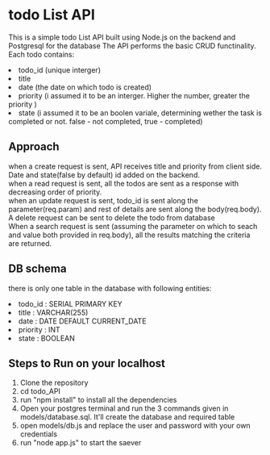 # todo List API
This is a simple todo List API built using Node.js on the backend and Postgresql for the database
The API performs the basic CRUD functinality.
Each todo contains: <br>
  <li>todo_id (unique interger)</li>
  <li>title</li> 
  <li>date (the date on which todo is created)</li>
  <li>priority (i assumed it to be an interger. Higher the number, greater the priority )</li> 
  <li>state (i assumed it to be an boolen variale, determining wether the task is completed or not. false - not completed, true - completed)</li> 
  
## Approach
when a create request is sent, API receives title and priority from client side. Date and state(false by default) id added on the backend. <br>
when a read request is sent, all the todos are sent as a response with decreasing order of priority.<br>
when an update request is sent, todo_id is sent along the parameter(req.param) and rest of details are sent along the body(req.body).<br>
A delete request can be sent to delete the todo from database<br>
When a search request is sent (assuming the parameter on which to seach and value both provided in req.body), all the results matching the criteria are returned.


## DB schema
there is only one table in the database with following entities:
<li>todo_id : SERIAL PRIMARY KEY</li>
<li>title : VARCHAR(255)</li>
<li>date : DATE DEFAULT CURRENT_DATE</li>
<li>priority : INT</li>
<li>state : BOOLEAN</li>

## Steps to Run on your localhost
<ol>
  <li>Clone the repository</li>
  <li>cd todo_API</li>
  <li>run "npm install" to install all the dependencies</li>
  <li>Open your postgres terminal and run the 3 commands given in models/database.sql. It'll create the database and required table</li>
  <li>open models/db.js and replace the user and password with your own credentials</li>
  <li>run "node app.js" to start the saever</li>
</ol>
